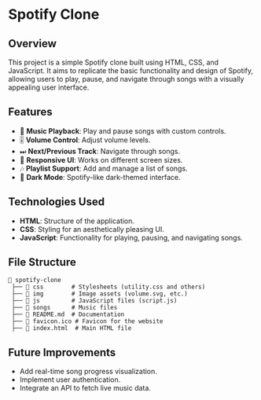 # Spotify Clone

## Overview
This project is a simple Spotify clone built using HTML, CSS, and JavaScript. It aims to replicate the basic functionality and design of Spotify, allowing users to play, pause, and navigate through songs with a visually appealing user interface.

## Features
- 🎵 **Music Playback**: Play and pause songs with custom controls.
- 🎚 **Volume Control**: Adjust volume levels.
- ⏭ **Next/Previous Track**: Navigate through songs.
- 🎨 **Responsive UI**: Works on different screen sizes.
- 🎶 **Playlist Support**: Add and manage a list of songs.
- 🌙 **Dark Mode**: Spotify-like dark-themed interface.

## Technologies Used
- **HTML**: Structure of the application.
- **CSS**: Styling for an aesthetically pleasing UI.
- **JavaScript**: Functionality for playing, pausing, and navigating songs.

## File Structure
```
📂 spotify-clone
 ├── 📁 css        # Stylesheets (utility.css and others)
 ├── 📁 img        # Image assets (volume.svg, etc.)
 ├── 📁 js         # JavaScript files (script.js)
 ├── 📁 songs      # Music files
 ├── 📄 README.md  # Documentation
 ├── 📄 favicon.ico # Favicon for the website
 ├── 📄 index.html  # Main HTML file
```

## Future Improvements
- Add real-time song progress visualization.
- Implement user authentication.
- Integrate an API to fetch live music data.


